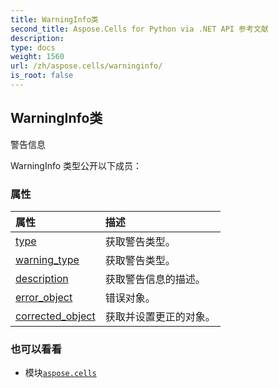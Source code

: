 ```yaml
---
title: WarningInfo类
second_title: Aspose.Cells for Python via .NET API 参考文献
description:
type: docs
weight: 1560
url: /zh/aspose.cells/warninginfo/
is_root: false
---
```

## WarningInfo类
警告信息



WarningInfo 类型公开以下成员：

### 属性
|属性|描述|
| :- | :- |
| [type](/cells/python-net/zh/aspose.cells/warninginfo/type) |获取警告类型。|
| [warning_type](/cells/python-net/zh/aspose.cells/warninginfo/warning_type) |获取警告类型。|
| [description](/cells/python-net/zh/aspose.cells/warninginfo/description) |获取警告信息的描述。|
| [error_object](/cells/python-net/zh/aspose.cells/warninginfo/error_object) |错误对象。|
| [corrected_object](/cells/python-net/zh/aspose.cells/warninginfo/corrected_object) |获取并设置更正的对象。|



### 也可以看看
* 模块[`aspose.cells`](..)
